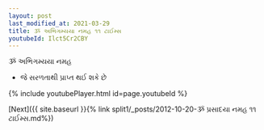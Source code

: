 ```yaml
---
layout: post
last_modified_at: 2021-03-29
title: ૐ અભિગમ્યયા નમહ ૧૧ ટાઈમ્સ
youtubeId: Ilct5Cr2CBY
---
```

 
 
 ૐ અભિગમ્યયા નમહ  
 
 -  જે સરળતાથી પ્રાપ્ત થઈ શકે છે 
 
  
 
  
 
 
 
 
 
 


{% include youtubePlayer.html id=page.youtubeId %}
 
[Next]({{ site.baseurl }}{% link  split1/_posts/2012-10-20-ૐ પ્રસાદયા નમહ ૧૧ ટાઈમ્સ.md%})
 
